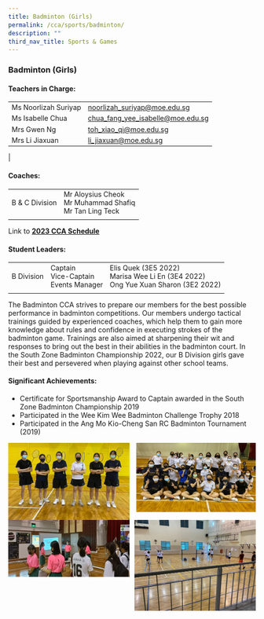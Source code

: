 ```yaml
---
title: Badminton (Girls)
permalink: /cca/sports/badminton/
description: ""
third_nav_title: Sports & Games
---
```

### **Badminton (Girls)**
#### **Teachers in Charge:**

|  |  |
|---|---|
| Ms Noorlizah Suriyap | [noorlizah_suriyap@moe.edu.sg](mailto:noorlizah_suriyap@moe.edu.sg) |
| Ms Isabelle Chua | [chua_fang_yee_isabelle@moe.edu.sg](mailto:chua_fang_yee_isabelle@moe.edu.sg) |
| Mrs Gwen Ng | [toh_xiao_qi@moe.edu.sg](mailto:toh_xiao_qi@moe.edu.sg) | 
Mrs Li Jiaxuan | [li_jiaxuan@moe.edu.sg](mailto:li_jiaxuan@schools.gov.sg)
| 

#### **Coaches:**

|  |  |
|---|---|
| B & C Division | Mr Aloysius Cheok<br>Mr Muhammad Shafiq<br>Mr Tan Ling Teck |
|  |  |

Link to **[2023 CCA Schedule](/files/2023%20CCA%20Schedule.pdf)**

#### **Student Leaders:**

|  |  |  |
|---|---|---|
| B Division | Captain<br>Vice-Captain<br>Events Manager |  Elis Quek (3E5 2022)<br>Marisa Wee Li En (3E4 2022)<br>Ong Yue Xuan Sharon (3E2 2022) |
|  |  |  |

The Badminton CCA strives to prepare our members for the best possible performance in badminton competitions. Our members undergo tactical trainings guided by experienced coaches, which help them to gain more knowledge about rules and confidence in executing strokes of the badminton game. Trainings are also aimed at sharpening their wit and responses to bring out the best in their abilities in the badminton court. In the South Zone Badminton Championship 2022, our B Division girls gave their best and persevered when playing against other school teams.

#### **Significant Achievements:**
* Certificate for Sportsmanship Award to Captain awarded in the South Zone Badminton Championship 2019 
* Participated in the Wee Kim Wee Badminton Challenge Trophy 2018
* Participated in the Ang Mo Kio-Cheng San RC Badminton Tournament (2019)

<img src="/images/bmt1.jpg" style="width:49%" align=left>
<img src="/images/bmt2.jpg" style="width:49%" align=right>

<br clear="left">

<img src="/images/bmt3.jpg" style="width:49%" align=left>
<img src="/images/bmt4.jpg" style="width:49%" align=right>